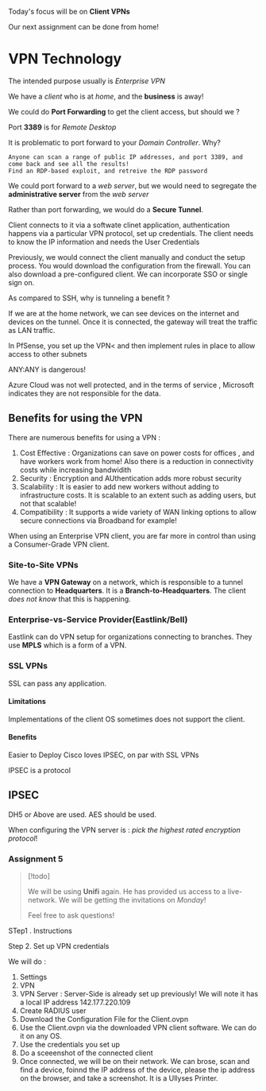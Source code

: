 



Today's focus will be on **Client VPNs**




Our next assignment can be done from home! 



# VPN Technology




The intended purpose usually is *Enterprise VPN*


We have a *client* who is at *home*, and the **business** is away!


We could do **Port Forwarding** to get the client access, but should we ? 


Port **3389** is for *Remote Desktop*

It is problematic to port forward to your *Domain Controller*. Why? 


	Anyone can scan a range of public IP addresses, and port 3389, and come back and see all the results!
	Find an RDP-based exploit, and retreive the RDP password


We could port forward to a *web server*, but we would need to segregate the **administrative server** from the *web server*


Rather than port forwarding, we would do a **Secure Tunnel**. 



Client connects to it via a softwate clinet application, authentication happens via a particular VPN protocol, set up credentials. The client needs to know the IP information and needs the User Credentials 



Previously, we would connect the client manually and conduct the setup process. You would download the configuration from the firewall. You can also download a pre-configured client. We can incorporate SSO or single sign on. 


As compared to SSH, why is tunneling a benefit ? 


If we are at the home network, we can see devices on the internet and devices on the tunnel. Once it is connected, the gateway will treat the traffic as LAN traffic. 



In PfSense, you set up the VPN< and then implement rules in place to allow access to other subnets


ANY:ANY is dangerous!



Azure Cloud was not well protected, and in the terms of service , Microsoft indicates they are not responsible for the data. 


## Benefits for using the VPN


There are numerous benefits for using a VPN : 

1. Cost Effective : Organizations can save on power costs for offices , and have workers work from home! Also there is a reduction in connectivity costs while increasing bandwidith
2. Security : Encryption and AUthentication adds more robust security 
3. Scalability : It is easier to add new workers without adding to infrastructure costs. It is scalable to an extent such as adding users, but not that scalable!
4. Compatibility : It supports a wide variety of WAN linking options to allow secure connections via Broadband for example!


When using an Enterprise VPN client, you are far more in control than using a Consumer-Grade VPN client.


### Site-to-Site VPNs



We have a **VPN Gateway** on a network, which is responsible to a tunnel connection to **Headquarters**. It is a **Branch-to-Headquarters**. The client *does not know* that this is happening. 




### Enterprise-vs-Service Provider(Eastlink/Bell)



Eastlink can do VPN setup for organizations connecting to branches. They use **MPLS** which is a form of a VPN.



### SSL VPNs 


SSL can pass any application. 


#### Limitations 


Implementations of the client
OS sometimes does not support the client. 

#### Benefits

Easier to Deploy
Cisco loves IPSEC, on par with SSL VPNs 


IPSEC is a protocol 



## IPSEC



DH5 or Above are used. AES should be used.


When configuring the VPN server is : *pick the highest rated encryption protocol*!





### Assignment 5



>[!todo]
>
>
>We will be using **Unifi** again. He has provided us access to a live-network. We will be getting the invitations on *Monday*!
>
>
>Feel free to ask questions! 



STep1 . Instructions


Step 2. Set up VPN credentials 


We will do : 


1. Settings
2. VPN
3. VPN Server :
	   Server-Side is already set up previously! 
	   We will note it has a local IP address 142.177.220.109
4. Create RADIUS user
5. Download the Configuration File for the Client.ovpn
6. Use the Client.ovpn via the downloaded VPN client software. We can do it on any OS. 
7. Use the credentials you set up
8. Do a sceeenshot of the connected client
9. Once connected, we will be on their network. We can brose, scan and find a device, foinnd the IP address of the device, please the ip address on the browser, and take a screenshot. It is a Ullyses Printer. 